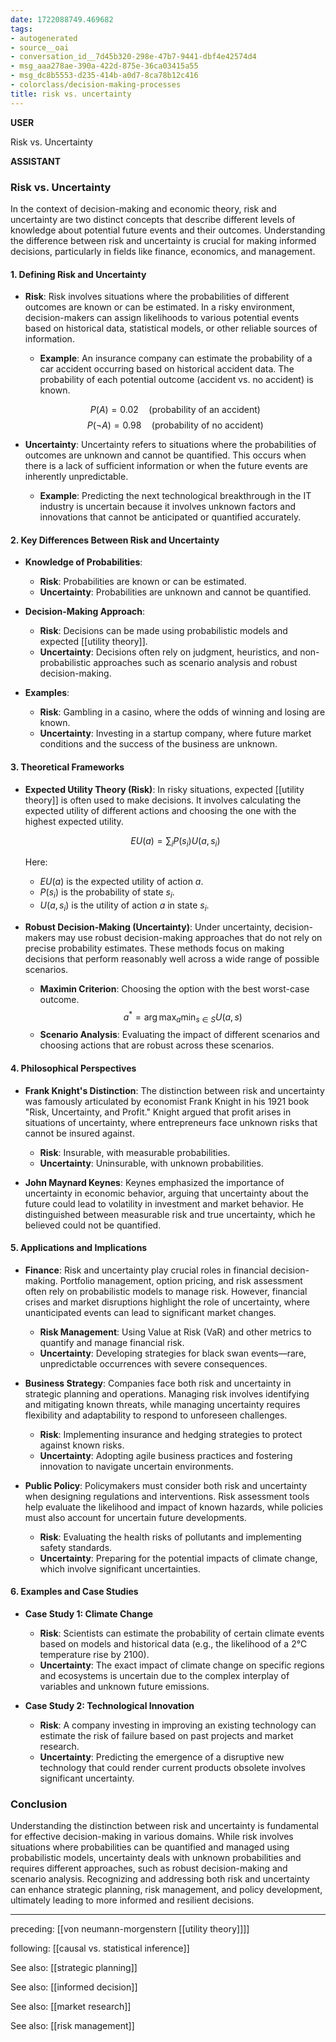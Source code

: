 ```yaml
---
date: 1722088749.469682
tags:
- autogenerated
- source__oai
- conversation_id__7d45b320-298e-47b7-9441-dbf4e42574d4
- msg_aaa278ae-390a-422d-875e-36ca03415a55
- msg_dc8b5553-d235-414b-a0d7-8ca78b12c416
- colorclass/decision-making-processes
title: risk vs. uncertainty
---
```


**USER**

Risk vs. Uncertainty


**ASSISTANT**

### Risk vs. Uncertainty

In the context of decision-making and economic theory, risk and uncertainty are two distinct concepts that describe different levels of knowledge about potential future events and their outcomes. Understanding the difference between risk and uncertainty is crucial for making informed decisions, particularly in fields like finance, economics, and management.

#### 1. **Defining Risk and Uncertainty**

- **Risk**: Risk involves situations where the probabilities of different outcomes are known or can be estimated. In a risky environment, decision-makers can assign likelihoods to various potential events based on historical data, statistical models, or other reliable sources of information.

  - **Example**: An insurance company can estimate the probability of a car accident occurring based on historical accident data. The probability of each potential outcome (accident vs. no accident) is known.

  $$ P(A) = 0.02 \quad (\text{probability of an accident}) $$
  $$ P(\neg A) = 0.98 \quad (\text{probability of no accident}) $$

- **Uncertainty**: Uncertainty refers to situations where the probabilities of outcomes are unknown and cannot be quantified. This occurs when there is a lack of sufficient information or when the future events are inherently unpredictable.

  - **Example**: Predicting the next technological breakthrough in the IT industry is uncertain because it involves unknown factors and innovations that cannot be anticipated or quantified accurately.

#### 2. **Key Differences Between Risk and Uncertainty**

- **Knowledge of Probabilities**:
  - **Risk**: Probabilities are known or can be estimated.
  - **Uncertainty**: Probabilities are unknown and cannot be quantified.

- **Decision-Making Approach**:
  - **Risk**: Decisions can be made using probabilistic models and expected [[utility theory]].
  - **Uncertainty**: Decisions often rely on judgment, heuristics, and non-probabilistic approaches such as scenario analysis and robust decision-making.

- **Examples**:
  - **Risk**: Gambling in a casino, where the odds of winning and losing are known.
  - **Uncertainty**: Investing in a startup company, where future market conditions and the success of the business are unknown.

#### 3. **Theoretical Frameworks**

- **Expected Utility Theory (Risk)**: In risky situations, expected [[utility theory]] is often used to make decisions. It involves calculating the expected utility of different actions and choosing the one with the highest expected utility.

  $$ EU(a) = \sum_{i} P(s_i) U(a, s_i) $$

  Here:
  - $EU(a)$ is the expected utility of action $a$.
  - $P(s_i)$ is the probability of state $s_i$.
  - $U(a, s_i)$ is the utility of action $a$ in state $s_i$.

- **Robust Decision-Making (Uncertainty)**: Under uncertainty, decision-makers may use robust decision-making approaches that do not rely on precise probability estimates. These methods focus on making decisions that perform reasonably well across a wide range of possible scenarios.

  - **Maximin Criterion**: Choosing the option with the best worst-case outcome.
    $$ a^* = \arg \max_a \min_{s \in S} U(a, s) $$
  - **Scenario Analysis**: Evaluating the impact of different scenarios and choosing actions that are robust across these scenarios.

#### 4. **Philosophical Perspectives**

- **Frank Knight's Distinction**: The distinction between risk and uncertainty was famously articulated by economist Frank Knight in his 1921 book "Risk, Uncertainty, and Profit." Knight argued that profit arises in situations of uncertainty, where entrepreneurs face unknown risks that cannot be insured against.

  - **Risk**: Insurable, with measurable probabilities.
  - **Uncertainty**: Uninsurable, with unknown probabilities.

- **John Maynard Keynes**: Keynes emphasized the importance of uncertainty in economic behavior, arguing that uncertainty about the future could lead to volatility in investment and market behavior. He distinguished between measurable risk and true uncertainty, which he believed could not be quantified.

#### 5. **Applications and Implications**

- **Finance**: Risk and uncertainty play crucial roles in financial decision-making. Portfolio management, option pricing, and risk assessment often rely on probabilistic models to manage risk. However, financial crises and market disruptions highlight the role of uncertainty, where unanticipated events can lead to significant market changes.

  - **Risk Management**: Using Value at Risk (VaR) and other metrics to quantify and manage financial risk.
  - **Uncertainty**: Developing strategies for black swan events—rare, unpredictable occurrences with severe consequences.

- **Business Strategy**: Companies face both risk and uncertainty in strategic planning and operations. Managing risk involves identifying and mitigating known threats, while managing uncertainty requires flexibility and adaptability to respond to unforeseen challenges.

  - **Risk**: Implementing insurance and hedging strategies to protect against known risks.
  - **Uncertainty**: Adopting agile business practices and fostering innovation to navigate uncertain environments.

- **Public Policy**: Policymakers must consider both risk and uncertainty when designing regulations and interventions. Risk assessment tools help evaluate the likelihood and impact of known hazards, while policies must also account for uncertain future developments.

  - **Risk**: Evaluating the health risks of pollutants and implementing safety standards.
  - **Uncertainty**: Preparing for the potential impacts of climate change, which involve significant uncertainties.

#### 6. **Examples and Case Studies**

- **Case Study 1: Climate Change**
  - **Risk**: Scientists can estimate the probability of certain climate events based on models and historical data (e.g., the likelihood of a 2°C temperature rise by 2100).
  - **Uncertainty**: The exact impact of climate change on specific regions and ecosystems is uncertain due to the complex interplay of variables and unknown future emissions.

- **Case Study 2: Technological Innovation**
  - **Risk**: A company investing in improving an existing technology can estimate the risk of failure based on past projects and market research.
  - **Uncertainty**: Predicting the emergence of a disruptive new technology that could render current products obsolete involves significant uncertainty.

### Conclusion

Understanding the distinction between risk and uncertainty is fundamental for effective decision-making in various domains. While risk involves situations where probabilities can be quantified and managed using probabilistic models, uncertainty deals with unknown probabilities and requires different approaches, such as robust decision-making and scenario analysis. Recognizing and addressing both risk and uncertainty can enhance strategic planning, risk management, and policy development, ultimately leading to more informed and resilient decisions.


---

preceding: [[von neumann-morgenstern [[utility theory]]]]  


following: [[causal vs. statistical inference]]

See also: [[strategic planning]]


See also: [[informed decision]]


See also: [[market research]]


See also: [[risk management]]